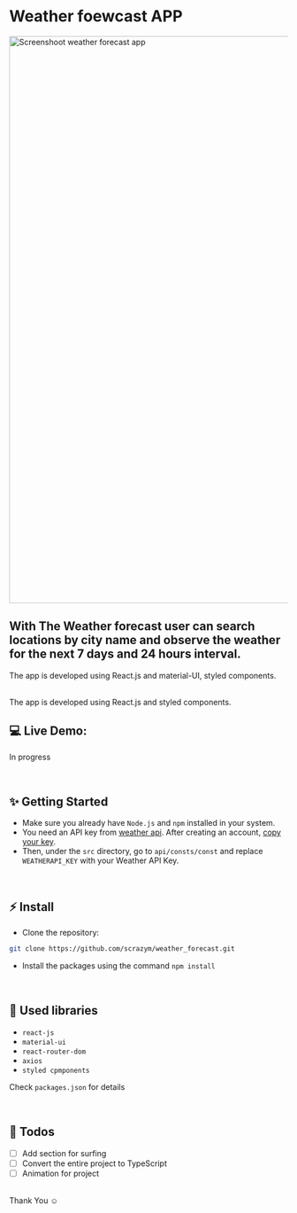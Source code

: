 # Weather foewcast APP
<img width="1024" alt="Screenshoot weather forecast app" src="https://github.com/scrazym/weather_forecast/assets/76552079/06bd97e0-abd7-4839-8129-6d423688c788">


## With The Weather forecast user can search locations by city name and observe the weather for the next 7 days and 24 hours interval. 
The app is developed using React.js and material-UI, styled components.

<br />
The app is developed using React.js and styled components.

<br/>

## 💻 Live Demo:

In progress

<br/>

## ✨ Getting Started

- Make sure you already have `Node.js` and `npm` installed in your system.
- You need an API key from [weather api](https://www.weatherapi.com/). After creating an account, [copy your key](https://www.weatherapi.com/my/).
- Then, under the `src` directory, go to `api/consts/const` and replace `WEATHERAPI_KEY` with your Weather API Key.

<br/>

## ⚡ Install

- Clone the repository:

```bash
git clone https://github.com/scrazym/weather_forecast.git

```

- Install the packages using the command `npm install`

<br/>

## 📙 Used libraries

- `react-js`
- `material-ui`
- `react-router-dom`
- `axios`
- `styled cpmponents`

Check `packages.json` for details

<br/>

## 📄 Todos

- [ ] Add section for surfing
- [ ] Convert the entire project to TypeScript
- [ ] Animation for project

<br/>
Thank You ☺

